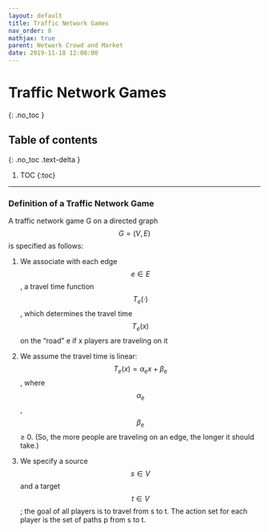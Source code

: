 ```yaml
---
layout: default
title: Traffic Network Games
nav_order: 8
mathjax: true
parent: Network Crowd and Market
date: 2019-11-18 12:00:00
---
```


# Traffic Network Games

{: .no_toc }

## Table of contents
{: .no_toc .text-delta }

1. TOC
{:toc}

--- 

###  Definition of a Traffic Network Game
A traffic network game G on a directed graph $$G = (V, E)$$ is specified as
follows:
1. We associate with each edge $$e \in E$$, a travel time function $$T_{e}(·)$$, which
determines the travel time $$T_{e}(x)$$ on the “road” e if x players are traveling on it
2. We assume the travel time is linear: $$T_{e}(x) = \alpha_{e}x+\beta_{e}$$, where $$\alpha_{e}$$, $$\beta_{e}$$ ≥ 0.
(So, the more people are traveling on an edge, the longer it should take.)

3. We specify a source $$s \in V$$ and a target $$t \in V$$ ; the goal of all players is
to travel from s to t. The action set for each player is the set of paths p from s to t.


